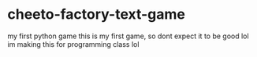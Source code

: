 # cheeto-factory-text-game
my first python game
this is my first game, so dont expect it to be good lol
im making this for programming class lol
